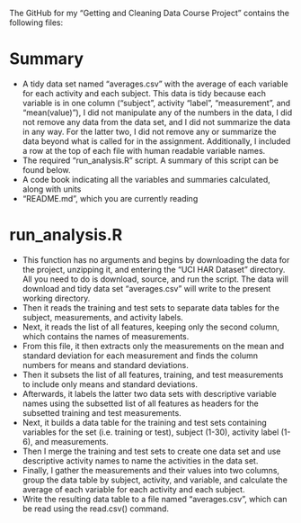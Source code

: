The GitHub for my “Getting and Cleaning Data Course Project” contains the following files:

# Summary

* A tidy data set named “averages.csv” with the average of each variable for each activity and each subject. This data is tidy because each variable is in one column (“subject”, activity “label”, “measurement”, and “mean(value)”), I did not manipulate any of the numbers in the data, I did not remove any data from the data set, and I did not summarize the data in any way. For the latter two, I did not remove any or summarize the data beyond what is called for in the assignment. Additionally, I included a row at the top of each file with human readable variable names.
* The required “run_analysis.R” script. A summary of this script can be found below.
* A code book indicating all the variables and summaries calculated, along with units
* “README.md”, which you are currently reading

# run_analysis.R

* This function has no arguments and begins by downloading the data for the project, unzipping it, and entering the “UCI HAR Dataset” directory. All you need to do is download, source, and run the script. The data will download and tidy data set “averages.csv” will write to the present working directory.
* Then it reads the training and test sets to separate data tables for the subject, measurements, and activity labels.
* Next, it reads the list of all features, keeping only the second column, which contains the names of measurements.
* From this file, it then extracts only the measurements on the mean and standard deviation for each measurement and finds the column numbers for means and standard deviations.
* Then it subsets the list of all features, training, and test measurements to include only means and standard deviations.
* Afterwards, it labels the latter two data sets with descriptive variable names using the subsetted list of all features as headers for the subsetted training and test measurements.
* Next, it builds a data table for the training and test sets containing variables for the set (i.e. training or test), subject (1-30), activity label (1-6), and measurements.
* Then I merge the training and test sets to create one data set and use descriptive activity names to name the activities in the data set.
* Finally, I gather the measurements and their values into two columns, group the data table by subject, activity, and variable, and calculate the average of each variable for each activity and each subject.
* Write the resulting data table to a file named “averages.csv”, which can be read using the read.csv() command.